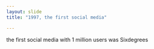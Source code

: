 ```yaml
---
layout: slide
title: "1997, the first social media"

---
```


the first social media with 1 million users was Sixdegrees
